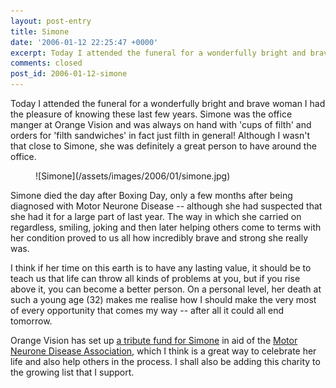 ```yaml
---
layout: post-entry
title: Simone
date: '2006-01-12 22:25:47 +0000'
excerpt: Today I attended the funeral for a wonderfully bright and brave woman I've had the pleasure of knowing these last few years.
comments: closed
post_id: 2006-01-12-simone
---
```

Today I attended the funeral for a wonderfully bright and brave woman I had the pleasure of knowing these last few years. Simone was the office manger at Orange Vision and was always on hand with 'cups of filth' and orders for 'filth sandwiches' in fact just filth in general! Although I wasn't that close to Simone, she was definitely a great person to have around the office.

<figure class="left">
    ![Simone](/assets/images/2006/01/simone.jpg)
</figure>

Simone died the day after Boxing Day, only a few months after being diagnosed with Motor Neurone Disease -- although she had suspected that she had it for a large part of last year. The way in which she carried on regardless, smiling, joking and then later helping others come to terms with her condition proved to us all how incredibly brave and strong she really was.

I think if her time on this earth is to have any lasting value, it should be to teach us that life can throw all kinds of problems at you, but if you rise above it, you can become a better person. On a personal level, her death at such a young age (32) makes me realise how I should make the very most of every opportunity that comes my way -- after all it could all end tomorrow.

Orange Vision has set up [a tribute fund for Simone][1] in aid of the [Motor Neurone Disease Association][2], which I think is a great way to celebrate her life and also help others in the process.  I shall also be adding this charity to the growing list that I support.

[1]: http://www.simonestuart.co.uk/
[2]: http://www.mndassociation.org/